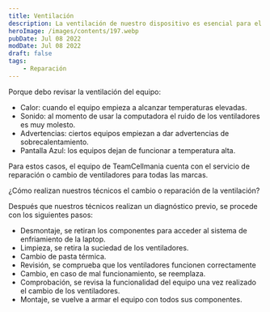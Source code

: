 ```yaml
---
title: Ventilación
description: La ventilación de nuestro dispositivo es esencial para el funcionamiento del equipo, ya que nos ayuda a mantener la temperatura constante de nuestro equipo, lo que permite que los componentes tengan una vida útil mayor y una mejor eficacia.
heroImage: /images/contents/197.webp
pubDate: Jul 08 2022
modDate: Jul 08 2022
draft: false
tags: 
    - Reparación
---
```


Porque debo revisar la ventilación del equipo:

- Calor: cuando el equipo empieza a alcanzar temperaturas elevadas.
- Sonido: al momento de usar la computadora el ruido de los ventiladores es muy molesto.
- Advertencias: ciertos equipos empiezan a dar advertencias de sobrecalentamiento.
- Pantalla Azul: los equipos dejan de funcionar a temperatura alta.

Para estos casos, el equipo de TeamCellmania cuenta con el servicio de reparación o cambio de ventiladores para todas las marcas.

¿Cómo realizan nuestros técnicos el cambio o reparación de la ventilación?

Después que nuestros técnicos realizan un diagnóstico previo, se procede con los siguientes pasos:

- Desmontaje, se retiran los componentes para acceder al sistema de enfriamiento de la laptop.
- Limpieza, se retira la suciedad de los ventiladores.
- Cambio de pasta térmica.
- Revisión, se comprueba que los ventiladores funcionen correctamente
- Cambio, en caso de mal funcionamiento, se reemplaza.
- Comprobación, se revisa la funcionalidad del equipo una vez realizado el cambio de los ventiladores.
- Montaje, se vuelve a armar el equipo con todos sus componentes.
